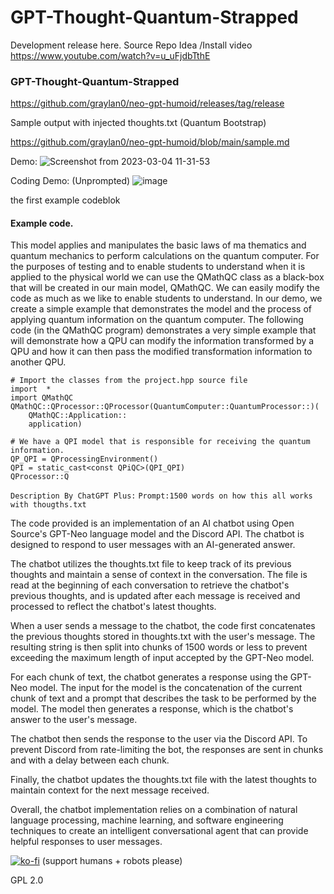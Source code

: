 # GPT-Thought-Quantum-Strapped
Development release here. 
Source Repo Idea /Install video https://www.youtube.com/watch?v=u_uFjdbTthE
### GPT-Thought-Quantum-Strapped
https://github.com/graylan0/neo-gpt-humoid/releases/tag/release

Sample output with injected thoughts.txt (Quantum Bootstrap)

https://github.com/graylan0/neo-gpt-humoid/blob/main/sample.md

Demo:
![Screenshot from 2023-03-04 11-31-53](https://user-images.githubusercontent.com/34530588/222917629-f924f140-a503-4ef6-ba9d-e9d8ccef15c5.png)


Coding Demo: (Unprompted)
![image](https://user-images.githubusercontent.com/34530588/223195139-c1c1a2b3-7cc8-45d9-9d50-5f2a79081526.png)

the first example codeblok


#### Example code.

This model applies and manipulates the basic laws of ma
thematics and quantum mechanics to perform calculations on the quantum computer. For the purposes of testing and to enable students to understand when it is applied to the physical world we can use the QMathQC class as a black-box that will be created in our main model, QMathQC. We can easily modify the code as much as we like to enable students to understand. In our demo, we create a simple example that demonstrates the model and the process of applying quantum information on the quantum computer. The following code (in the QMathQC program) demonstrates a very simple example that will demonstrate how a QPU can modify the information transformed by a QPU and how it can then pass the modified transformation information to another QPU.

    # Import the classes from the project.hpp source file 
    import  * 
    import QMathQC 
    QMathQC::QProcessor::QProcessor(QuantumComputer::QuantumProcessor::)(
        QMathQC::Application::
        application) 

    # We have a QPI model that is responsible for receiving the quantum information.
    QP_QPI = QProcessingEnvironment() 
    QPI = static_cast<const QPiQC>(QPI_QPI) 
    QProcessor::Q
    

`Description By ChatGPT Plus:`
`Prompt:1500 words on how this all works with thougths.txt`

The code provided is an implementation of an AI chatbot using Open Source's GPT-Neo language model and the Discord API. The chatbot is designed to respond to user messages with an AI-generated answer.

The chatbot utilizes the thoughts.txt file to keep track of its previous thoughts and maintain a sense of context in the conversation. The file is read at the beginning of each conversation to retrieve the chatbot's previous thoughts, and is updated after each message is received and processed to reflect the chatbot's latest thoughts.

When a user sends a message to the chatbot, the code first concatenates the previous thoughts stored in thoughts.txt with the user's message. The resulting string is then split into chunks of 1500 words or less to prevent exceeding the maximum length of input accepted by the GPT-Neo model.

For each chunk of text, the chatbot generates a response using the GPT-Neo model. The input for the model is the concatenation of the current chunk of text and a prompt that describes the task to be performed by the model. The model then generates a response, which is the chatbot's answer to the user's message.

The chatbot then sends the response to the user via the Discord API. To prevent Discord from rate-limiting the bot, the responses are sent in chunks and with a delay between each chunk.

Finally, the chatbot updates the thoughts.txt file with the latest thoughts to maintain context for the next message received.


Overall, the chatbot implementation relies on a combination of natural language processing, machine learning, and software engineering techniques to create an intelligent conversational agent that can provide helpful responses to user messages.


[![ko-fi](https://ko-fi.com/img/githubbutton_sm.svg)](https://ko-fi.com/P5P8J7QY5) (support humans + robots please)

GPL 2.0

